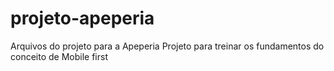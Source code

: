 # projeto-apeperia
Arquivos do projeto para a Apeperia
Projeto para treinar os fundamentos do conceito de Mobile first 
